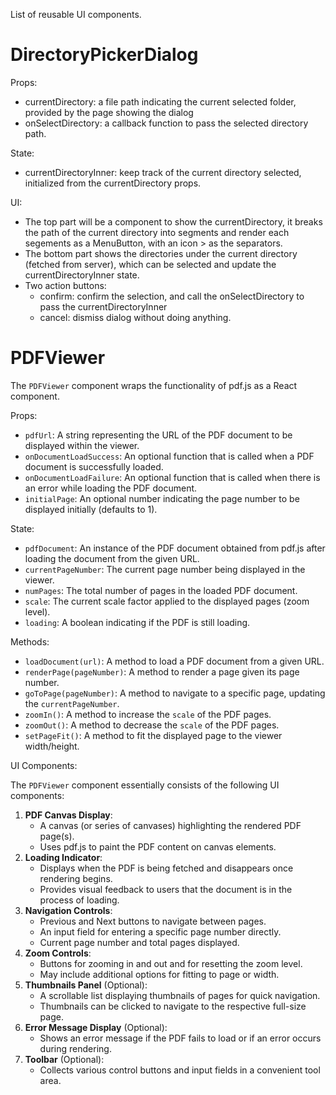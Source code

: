 List of reusable UI components.

# DirectoryPickerDialog

Props:

- currentDirectory: a file path indicating the current selected folder, provided by the page showing the dialog
- onSelectDirectory: a callback function to pass the selected directory path.

State:

- currentDirectoryInner: keep track of the current directory selected, initialized from the currentDirectory props.

UI:

- The top part will be a component to show the currentDirectory, it breaks the path of the current directory into segments and render each segements as a MenuButton, with an icon > as the separators.
- The bottom part shows the directories under the current directory (fetched from server), which can be selected and update the currentDirectoryInner state.
- Two action buttons:
  - confirm: confirm the selection, and call the onSelectDirectory to pass the currentDirectoryInner
  - cancel: dismiss dialog without doing anything.

# PDFViewer

The `PDFViewer` component wraps the functionality of pdf.js as a React component.

Props:

- `pdfUrl`: A string representing the URL of the PDF document to be displayed within the viewer.
- `onDocumentLoadSuccess`: An optional function that is called when a PDF document is successfully loaded.
- `onDocumentLoadFailure`: An optional function that is called when there is an error while loading the PDF document.
- `initialPage`: An optional number indicating the page number to be displayed initially (defaults to 1).

State:

- `pdfDocument`: An instance of the PDF document obtained from pdf.js after loading the document from the given URL.
- `currentPageNumber`: The current page number being displayed in the viewer.
- `numPages`: The total number of pages in the loaded PDF document.
- `scale`: The current scale factor applied to the displayed pages (zoom level).
- `loading`: A boolean indicating if the PDF is still loading.

Methods:

- `loadDocument(url)`: A method to load a PDF document from a given URL.
- `renderPage(pageNumber)`: A method to render a page given its page number.
- `goToPage(pageNumber)`: A method to navigate to a specific page, updating the `currentPageNumber`.
- `zoomIn()`: A method to increase the `scale` of the PDF pages.
- `zoomOut()`: A method to decrease the `scale` of the PDF pages.
- `setPageFit()`: A method to fit the displayed page to the viewer width/height.

UI Components:

The `PDFViewer` component essentially consists of the following UI components:

1. **PDF Canvas Display**:
   - A canvas (or series of canvases) highlighting the rendered PDF page(s).
   - Uses pdf.js to paint the PDF content on canvas elements.
2. **Loading Indicator**:
   - Displays when the PDF is being fetched and disappears once rendering begins.
   - Provides visual feedback to users that the document is in the process of loading.
3. **Navigation Controls**:
   - Previous and Next buttons to navigate between pages.
   - An input field for entering a specific page number directly.
   - Current page number and total pages displayed.
4. **Zoom Controls**:
   - Buttons for zooming in and out and for resetting the zoom level.
   - May include additional options for fitting to page or width.
5. **Thumbnails Panel** (Optional):
   - A scrollable list displaying thumbnails of pages for quick navigation.
   - Thumbnails can be clicked to navigate to the respective full-size page.
6. **Error Message Display** (Optional):
   - Shows an error message if the PDF fails to load or if an error occurs during rendering.
7. **Toolbar** (Optional):
   - Collects various control buttons and input fields in a convenient tool area.
